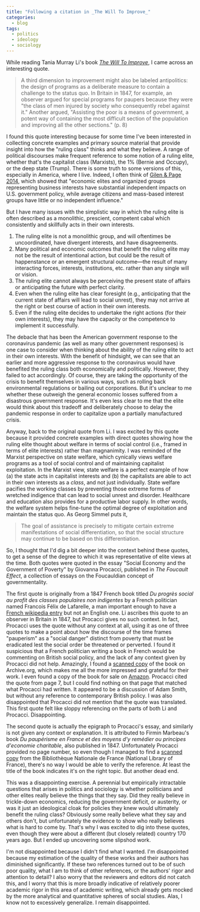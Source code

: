 ```yaml
---
title: "Following a citation in _The Will To Improve_"
categories:
  - blog
tags:
  - politics
  - ideology
  - sociology
---
```


While reading Tania Murray Li's book [_The Will To Improve_][will], I came
across an interesting quote.

[will]: https://www.dukeupress.edu/The-Will-to-Improve/

> A third dimension to improvement might also be labeled antipolitics: the
> design of programs as a deliberate measure to contain a challenge to the
> status quo. In Britain in 1847, for example, an observer argued for special
> programs for paupers because they were "the class of men injured by society
> who consequently rebel against it." Another argued, "Assisting the poor
> is a means of government, a potent way of containing the most difficult section
> of the population and improving all the other sections." (p. 8)

I found this quote interesting because for some time I've been interested in
collecting concrete examples and primary source material that provide insight
into how the "ruling class" thinks and what they believe. A range of political discourses
make frequent reference to some notion of a ruling elite, whether that's the
capitalist class (Marxists), the 1% (Bernie and Occupy), or the deep state
(Trump). There is some truth to some versions of this, especially in America,
where I live. Indeed, I often think of [Gilen & Page 2014][gp14], which
showed that "economic elites and organized groups representing business
interests have substantial independent impacts on U.S. government policy,
while average citizens and mass-based interest groups have little or no
independent influence."

[gp14]: https://scholar.princeton.edu/sites/default/files/mgilens/files/gilens_and_page_2014_-testing_theories_of_american_politics.doc.pdf

But I have many issues with the simplistic way in which the ruling elite is
often described as a monolithic, prescient, competent cabal which consistently
and skillfully acts in their own interests.
1. The ruling elite is not a monolithic group, and will oftentimes be
   uncoordinated, have divergent interests, and have disagreements.
2. Many political and economic outcomes that benefit the ruling elite may not be
   the result of intentional action, but could be the result of happenstance or
   an emergent structural outcome—the result of many interacting forces,
   interests, institutions, etc. rather than any single will or vision.
3. The ruling elite cannot always be perceiving the present state of affairs or
   anticipating the future with perfect clarity.
4. Even when the ruling elite has clear foresight (e.g., anticipating that the
   current state of affairs will lead to social unrest), they may not arrive at
   the right or best course of action in their own interests.
5. Even if the ruling elite decides to undertake the right actions (for their
   own interests), they may have the capacity or the competence to implement it
   successfully.
   
The debacle that has been the American government response to the coronavirus
pandemic (as well as many other government responses) is one case to consider
when thinking about the ability of the ruling elite to act in their own
interests. With the benefit of hindsight, we can see that an earlier and more
aggressive response to the coronavirus would have benefited the ruling class
both economically and politically. However, they failed to act accordingly. Of
course, they are taking the opportunity of the crisis to benefit themselves in
various ways, such as rolling back environmental regulations or bailing out
corporations. But it's unclear to me whether these outweigh the general economic
losses suffered from a disastrous government response. It's even less clear to
me that the elite would think about this tradeoff and deliberately choose to
delay the pandemic response in order to capitalize upon a partially manufactured
crisis.

Anyway, back to the original quote from Li. I was excited by this quote because
it provided concrete examples with direct quotes showing how the ruling elite
thought about welfare in terms of social control (i.e., framed in terms of
elite interests) rather than magnanimity. I was reminded of the Marxist
perspective on state welfare, which cynically views welfare programs as a tool
of social control and of maintaining capitalist exploitation. In the Marxist
view, state welfare is a perfect example of how (a) the state acts in capitalist
interests and (b) the capitalists are able to act in their own interests as a
_class_, and not just individually. State welfare pacifies the working
classes by preventing those extreme forms of wretched indigence that can lead to
social unrest and disorder. Healthcare and education also provides for a
productive labor supply. In other words, the welfare system helps fine-tune the
optimal degree of exploitation and maintain the status quo. As Georg Simmel puts
it, 

> The goal of assistance is precisely to mitigate certain extreme
> manifestations of social differentiation, so that the social structure may
> continue to be based on this differentiation.

So, I thought that I'd dig a bit deeper into the context behind these quotes, to
get a sense of the degree to which it was representative of elite views at the
time. Both quotes were quoted in the essay "Social Economy and the Government of
Poverty" by Giovanna Procacci, published in _The Foucault Effect_, a collection
of essays on the Foucauldian concept of governmentality.

The first quote is originally from a 1847 French book titled _Du progrès
social au profit des classes populaires non indigentes_ by a French
politician named Francois Félix de Lafarelle, a man important enough to have
a [French wikipedia entry][wiki] but not an English one. Li ascribes this
quote to an observer in Britain in 1847, but Procacci gives no such context.
In fact, Procacci uses the quote without any context at all, using it as one
of three quotes to make a point about how the discourse of the time frames
"pauperism" as a "social danger" distinct from poverty that must be
eradicated lest the social order be threatened or perverted. I found it
suspicious that a French politician writing a book in French would be
commenting on British social policy, and the lack of any context given by
Procacci did not help. Amazingly, I found a [scanned copy][archive] of the
book on Archive.org, which makes me all the more impressed and grateful for
their work. I even found a copy of the book for sale on [Amazon][amazon].
Procacci cited the quote from page 7, but I could find nothing on that page
that matched what Procacci had written. It appeared to be a discussion of
Adam Smith, but without any reference to contemporary British policy. I was also
disappointed that Procacci did not mention that the quote was translated.
This first quote felt like sloppy referencing on the parts of both Li and
Procacci. Disappointing.

[wiki]: https://fr.wikipedia.org/wiki/F%C3%A9lix_de_Lafarelle
[amazon]: https://www.amazon.com/Progr%C3%A9s-Social-Classes-Populaires-Indigentes/dp/1149835133
[archive]: https://archive.org/details/duprogrssociala01faregoog/page/n27/mode/2up 

The second quote is actually the epigraph to Procacci's essay, and similarly is
not given any context or explanation. It is attributed to Firmin Marbeau's book
_Du paupérisme en France et des moyens d'y remédier ou principes d'economie
charitable_, also published in 1847. Unfortunately Procacci provided no page
number, so even though I managed to find a [scanned copy][bnf] from the
Bibliothèque Nationale de France (National Library of France), there's no way I
would be able to verify the reference. At least the title of the book indicates
it's on the right topic. But another dead end.

[bnf]: https://gallica.bnf.fr/ark:/12148/bpt6k842422/f1.image

This was a disappointing exercise. A perennial but empirically intractable
questions that arises in politics and sociology is whether politicians and other
elites really believe the things that they say. Did they really believe in
trickle-down economics, reducing the government deficit, or austerity, or was it
just an ideological cloak for policies they knew would ultimately benefit the
ruling class? Obviously some really believe what they say and others don't, but
unfortunately the evidence to show who really believes what is hard to come by.
That's why I was excited to dig into these quotes, even though they were about a
different (but closely related) country 170 years ago. But I ended up uncovering
some slipshod work.

I'm not disappointed because I didn't find what I wanted. I'm disappointed
because my estimation of the quality of these works and their authors has
diminished significantly. If these two references turned out to be of such
poor quality, what I am to think of other references, or the authors' rigor
and attention to detail? I also worry that the reviewers and editors did not
catch this, and I worry that this is more broadly indicative of relatively poorer
academic rigor in this area of academic writing, which already gets mocked by
the more analytical and quantitative spheres of social studies. Alas, I know
not to excessively generalize. I remain disappointed.